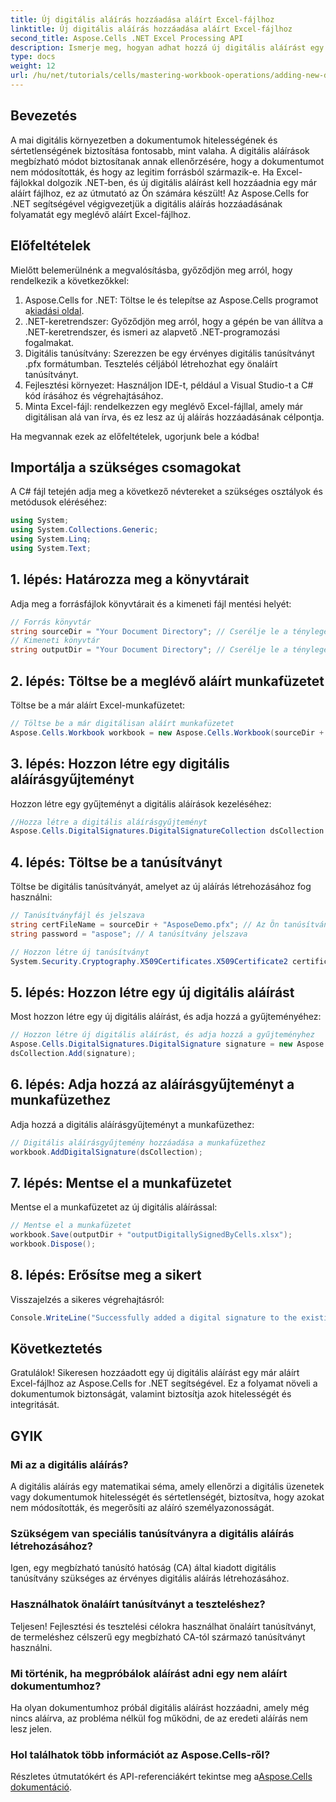 ```yaml
---
title: Új digitális aláírás hozzáadása aláírt Excel-fájlhoz
linktitle: Új digitális aláírás hozzáadása aláírt Excel-fájlhoz
second_title: Aspose.Cells .NET Excel Processing API
description: Ismerje meg, hogyan adhat hozzá új digitális aláírást egy meglévő aláírt Excel-fájlhoz az Aspose.Cells for .NET használatával. Ez az átfogó útmutató lefedi az összes előfeltételt, lépésenkénti utasításokat és kódpéldákat.
type: docs
weight: 12
url: /hu/net/tutorials/cells/mastering-workbook-operations/adding-new-digital-signature-to-signed-excel-file/
---
```

## Bevezetés

A mai digitális környezetben a dokumentumok hitelességének és sértetlenségének biztosítása fontosabb, mint valaha. A digitális aláírások megbízható módot biztosítanak annak ellenőrzésére, hogy a dokumentumot nem módosították, és hogy az legitim forrásból származik-e. Ha Excel-fájlokkal dolgozik .NET-ben, és új digitális aláírást kell hozzáadnia egy már aláírt fájlhoz, ez az útmutató az Ön számára készült! Az Aspose.Cells for .NET segítségével végigvezetjük a digitális aláírás hozzáadásának folyamatát egy meglévő aláírt Excel-fájlhoz.

## Előfeltételek

Mielőtt belemerülnénk a megvalósításba, győződjön meg arról, hogy rendelkezik a következőkkel:

1.  Aspose.Cells for .NET: Töltse le és telepítse az Aspose.Cells programot a[kiadási oldal](https://releases.aspose.com/cells/net/).
2. .NET-keretrendszer: Győződjön meg arról, hogy a gépén be van állítva a .NET-keretrendszer, és ismeri az alapvető .NET-programozási fogalmakat.
3. Digitális tanúsítvány: Szerezzen be egy érvényes digitális tanúsítványt .pfx formátumban. Tesztelés céljából létrehozhat egy önaláírt tanúsítványt.
4. Fejlesztési környezet: Használjon IDE-t, például a Visual Studio-t a C# kód írásához és végrehajtásához.
5. Minta Excel-fájl: rendelkezzen egy meglévő Excel-fájllal, amely már digitálisan alá van írva, és ez lesz az új aláírás hozzáadásának célpontja.

Ha megvannak ezek az előfeltételek, ugorjunk bele a kódba!

## Importálja a szükséges csomagokat

A C# fájl tetején adja meg a következő névtereket a szükséges osztályok és metódusok eléréséhez:

```csharp
using System;
using System.Collections.Generic;
using System.Linq;
using System.Text;
```

## 1. lépés: Határozza meg a könyvtárait

Adja meg a forrásfájlok könyvtárait és a kimeneti fájl mentési helyét:

```csharp
// Forrás könyvtár
string sourceDir = "Your Document Directory"; // Cserélje le a tényleges könyvtárával
// Kimeneti könyvtár
string outputDir = "Your Document Directory"; // Cserélje le a tényleges könyvtárával
```

## 2. lépés: Töltse be a meglévő aláírt munkafüzetet

Töltse be a már aláírt Excel-munkafüzetet:

```csharp
// Töltse be a már digitálisan aláírt munkafüzetet
Aspose.Cells.Workbook workbook = new Aspose.Cells.Workbook(sourceDir + "sampleDigitallySignedByCells.xlsx");
```

## 3. lépés: Hozzon létre egy digitális aláírásgyűjteményt

Hozzon létre egy gyűjteményt a digitális aláírások kezeléséhez:

```csharp
//Hozza létre a digitális aláírásgyűjteményt
Aspose.Cells.DigitalSignatures.DigitalSignatureCollection dsCollection = new Aspose.Cells.DigitalSignatures.DigitalSignatureCollection();
```

## 4. lépés: Töltse be a tanúsítványt

Töltse be digitális tanúsítványát, amelyet az új aláírás létrehozásához fog használni:

```csharp
// Tanúsítványfájl és jelszava
string certFileName = sourceDir + "AsposeDemo.pfx"; // Az Ön tanúsítványfájlja
string password = "aspose"; // A tanúsítvány jelszava

// Hozzon létre új tanúsítványt
System.Security.Cryptography.X509Certificates.X509Certificate2 certificate = new System.Security.Cryptography.X509Certificates.X509Certificate2(certFileName, password);
```

## 5. lépés: Hozzon létre egy új digitális aláírást

Most hozzon létre egy új digitális aláírást, és adja hozzá a gyűjteményéhez:

```csharp
// Hozzon létre új digitális aláírást, és adja hozzá a gyűjteményhez
Aspose.Cells.DigitalSignatures.DigitalSignature signature = new Aspose.Cells.DigitalSignatures.DigitalSignature(certificate, "Aspose.Cells added new digital signature in existing digitally signed workbook.", DateTime.Now);
dsCollection.Add(signature);
```

## 6. lépés: Adja hozzá az aláírásgyűjteményt a munkafüzethez

Adja hozzá a digitális aláírásgyűjteményt a munkafüzethez:

```csharp
// Digitális aláírásgyűjtemény hozzáadása a munkafüzethez
workbook.AddDigitalSignature(dsCollection);
```

## 7. lépés: Mentse el a munkafüzetet

Mentse el a munkafüzetet az új digitális aláírással:

```csharp
// Mentse el a munkafüzetet
workbook.Save(outputDir + "outputDigitallySignedByCells.xlsx");
workbook.Dispose();
```

## 8. lépés: Erősítse meg a sikert

Visszajelzés a sikeres végrehajtásról:

```csharp
Console.WriteLine("Successfully added a digital signature to the existing signed Excel file.");
```

## Következtetés

Gratulálok! Sikeresen hozzáadott egy új digitális aláírást egy már aláírt Excel-fájlhoz az Aspose.Cells for .NET segítségével. Ez a folyamat növeli a dokumentumok biztonságát, valamint biztosítja azok hitelességét és integritását.

## GYIK

### Mi az a digitális aláírás?

A digitális aláírás egy matematikai séma, amely ellenőrzi a digitális üzenetek vagy dokumentumok hitelességét és sértetlenségét, biztosítva, hogy azokat nem módosították, és megerősíti az aláíró személyazonosságát.

### Szükségem van speciális tanúsítványra a digitális aláírás létrehozásához?

Igen, egy megbízható tanúsító hatóság (CA) által kiadott digitális tanúsítvány szükséges az érvényes digitális aláírás létrehozásához.

### Használhatok önaláírt tanúsítványt a teszteléshez?

Teljesen! Fejlesztési és tesztelési célokra használhat önaláírt tanúsítványt, de termeléshez célszerű egy megbízható CA-tól származó tanúsítványt használni.

### Mi történik, ha megpróbálok aláírást adni egy nem aláírt dokumentumhoz?

Ha olyan dokumentumhoz próbál digitális aláírást hozzáadni, amely még nincs aláírva, az probléma nélkül fog működni, de az eredeti aláírás nem lesz jelen.

### Hol találhatok több információt az Aspose.Cells-ről?

 Részletes útmutatókért és API-referenciákért tekintse meg a[Aspose.Cells dokumentáció](https://reference.aspose.com/cells/net/).